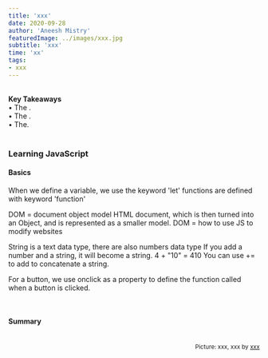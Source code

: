 ```yaml
---
title: 'xxx'
date: 2020-09-28
author: 'Aneesh Mistry'
featuredImage: ../images/xxx.jpg
subtitle: 'xxx'
time: 'xx'
tags:
- xxx
---
```

<br>
<strong>Key Takeaways</strong><br>
&#8226; The .<br>
&#8226; The .<br>
&#8226; The.<br>

<br>
<h3>Learning JavaScript</h3>
<h4>Basics</h4>
<p>
When we define a variable, we use the keyword 'let'
functions are defined with keyword 'function'
</p>
<p>
DOM = document object model
HTML document, which is then turned into an Object, and is represented as a smaller model. 
DOM = how to use JS to modify websites
</p>
<p>
String is a text data type, there are also numbers data type
If you add a number and a string, it will become a string. 
4 + "10" = 410
You can use += to add to concatenate a string.  
</p>
<p>
For a button, we use onclick as a property to define the function called when a button is clicked. 
</p>
<br>
<h4>Summary</h4>
<p>


</p>

<br>
<small style="float: right;" >Picture: xxx, xxx by <a target="_blank" href="http">xxx</small></a><br>